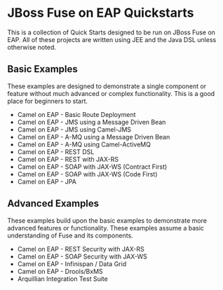 # JBoss Fuse on EAP Quickstarts #
This is a collection of Quick Starts designed to be run on JBoss Fuse on EAP. All of these projects are written using JEE and the Java DSL unless otherwise noted.

## Basic Examples ##
These examples are designed to demonstrate a single component or feature without much advanced or complex functionality. This is a good place for beginners to start.

 * Camel on EAP - Basic Route Deployment
 * Camel on EAP - JMS using a Message Driven Bean
 * Camel on EAP - JMS using Camel-JMS
 * Camel on EAP - A-MQ using a Message Driven Bean
 * Camel on EAP - A-MQ using Camel-ActiveMQ
 * Camel on EAP - REST DSL
 * Camel on EAP - REST with JAX-RS
 * Camel on EAP - SOAP with JAX-WS (Contract First)
 * Camel on EAP - SOAP with JAX-WS (Code First)
 * Camel on EAP - JPA

## Advanced Examples ##
These examples build upon the basic examples to demonstrate more advanced features or functionality. These examples assume a basic understanding of Fuse and its components.

 * Camel on EAP - REST Security with JAX-RS
 * Camel on EAP - SOAP Security with JAX-WS
 * Camel on EAP - Infinispan / Data Grid
 * Camel on EAP - Drools/BxMS
 * Arquillian Integration Test Suite
